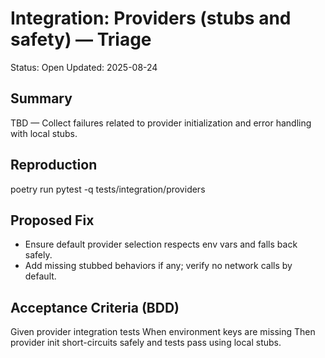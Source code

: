 # Integration: Providers (stubs and safety) — Triage

Status: Open
Updated: 2025-08-24

## Summary
TBD — Collect failures related to provider initialization and error handling with local stubs.

## Reproduction
poetry run pytest -q tests/integration/providers

## Proposed Fix
- Ensure default provider selection respects env vars and falls back safely.
- Add missing stubbed behaviors if any; verify no network calls by default.

## Acceptance Criteria (BDD)
Given provider integration tests
When environment keys are missing
Then provider init short-circuits safely and tests pass using local stubs.
